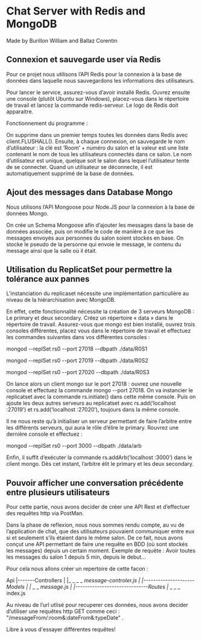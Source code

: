 # Chat Server with Redis and MongoDB

Made by Burillon William and Ballaz Corentin

## Connexion et sauvegarde user via Redis

Pour ce projet nous utilisons l’API Redis pour la connexion à la base de données dans laquelle nous sauvegardons les informations des utilisateurs.

Pour lancer le service, assurez-vous d’avoir installé Redis. Ouvrez ensuite une console (plutôt Ubuntu sur Windows), placez-vous dans le répertoire de travail et lancez la commande redis-serveur. Le logo de Redis doit apparaitre.

Fonctionnement du programme :

On supprime dans un premier temps toutes les données dans Redis avec client.FLUSHALL(). Ensuite, à chaque connexion, on sauvegarde le nom d’utilisateur : la clé est ‘Room’ + numéro du salon et la valeur est une liste contenant le nom de tous les utilisateurs connectés dans ce salon. Le nom d’utilisateur est unique, quelque soit le salon dans lequel l’utilisateur tente de se connecter.
Quand un utilisateur se déconnecte, il est automatiquement supprimé de la base de données.

## Ajout des messages dans Database Mongo

Nous utilisons l’API Mongoose pour Node.JS pour la connexion à la base de données Mongo.

On crée un Schema Mongoose afin d’ajouter les messages dans la base de données associée, puis on modifie le code de manière à ce que les messages envoyés aux personnes du salon soient
stockés en base. On stocke le pseudo de la personne qui envoie le message, le contenu du message
ainsi que la salle où il était.

## Utilisation du ReplicatSet pour permettre la tolérance aux pannes

L’instanciation du replicaset nécessite une implémentation particulière au niveau de la hiérarchisation avec MongoDB. 

En effet, cette fonctionnalité nécessite la création de 3 serveurs MongoDB : Le primary et deux secondary. Créez un répertoire « data » dans le répertoire de travail. Assurez-vous que mongo est bien installé, ouvrez trois consoles différentes, placez vous dans le répertoire de travail et effectuez les commandes suivantes dans vos différentes consoles :

mongod --replSet rs0 --port 27018 --dbpath ./data/R0S1

mongod --replSet rs0 --port 27019 --dbpath ./data/R0S2

mongod --replSet rs0 --port 27020 --dbpath ./data/R0S3

On lance alors un client mongo sur le port 27018 : ouvrez une nouvelle console et effectuez la
commande mongo --port 27018. On va instancier le replicatset avec la commande rs.initiate()
dans cette même console. Puis on ajoute les deux autres serveurs au replicatset avec
rs.add(‘localhost :27019’) et rs.add(‘localhost :27020’), toujours dans la même console.

Il ne nous reste qu’à initialiser un serveur permettant de faire l’arbitre entre les différents serveurs,
qui aura le rôle d’élire le primary. Rouvrez une dernière console et effectuez :

mongod --replSet rs0 --port 3000 --dbpath ./data/arb

Enfin, il suffit d’exécuter la commande rs.addArb(‘localhost :3000’) dans le client mongo. Dès cet
instant, l’arbitre élit le primary et les deux secondary.

## Pouvoir afficher une conversation précédente entre plusieurs utilisateurs

Pour cette partie, nous avons decider de créer une API Rest et d’effectuer des requêtes http via
PostMan.

Dans la phase de reflexion, nous nous sommes rendu compte, au vu de l’application de chat, que des
utilisateurs pouvaient communiquer entre eux si et seulement s’ils étaient dans le même salon. De ce
fait, nous avons conçut une API permettant de faire une requête en BDD (où sont stockés les messages)
depuis un certain moment. Exemple de requête : Avoir toutes les messages du salon 1 depuis 5 min,
depuis le debut…

Pour cela nous allons créer un repertoire de cette facon :

Api
|-------Controllers
| |_ _ _ _ _message-controler.js
|
|---------------------Models
| |_ _ _ _message.js
|
|------------------------------Routes
|_ _ _ _ index.js

Au niveau de l’url utlisé pour recuperer ces données, nous avons decider d’utiliser une requêtes http
GET comme ceci : "/messageFrom/:room&:dateFrom&:typeDate" .

Libre à vous d'essayer différentes requêtes! 
